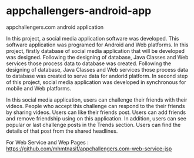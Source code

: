# appchallengers-android-app
 appchallengers.com android application
 
 In this project, a social media application software was developed. This software application was programed for Android and Web platforms. In this project, firstly database of social media application that will be developed was designed. Following the designing of database, Java Classes and Web services those process data to database was created. Following the designing of database, Java Classes and Web services those process data to database was created to serve data for andorid platform. In second step of this project, social media application was developed in synchronous for mobile and Web platforms.

In this social media application, users can challenge their friends with their videos. People who accept this challenge can respond to the their friends by sharing videos. Users can like their friends post. Users can add friends and remove friendship using on this application. In addition, users can see popular or last challenge posts in the Trends section. Users can find the details of that post from the shared headlines.

For Web Service and Wep Pages : https://github.com/mhmtnasif/appchallengers.com-web-service-jsp
